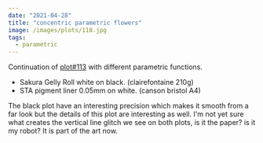 ```yaml
---
date: "2021-04-28"
title: "concentric parametric flowers"
image: /images/plots/118.jpg
tags:
  - parametric
---
```


Continuation of [plot#113](/plots/113) with different parametric functions.

- Sakura Gelly Roll white on black. (clairefontaine 210g)
- STA pigment liner 0.05mm on white. (canson bristol A4)

The black plot have an interesting precision which makes it smooth from a far look but the details of this plot are interesting as well. I'm not yet sure what creates the vertical line glitch we see on both plots, is it the paper? is it my robot? It is part of the art now.
